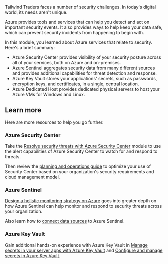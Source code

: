 Tailwind Traders faces a number of security challenges. In today's digital world, its needs aren't unique.

Azure provides tools and services that can help you detect and act on important security events. It also provides ways to help keep your data safe, which can prevent security incidents from happening to begin with.

In this module, you learned about Azure services that relate to security. Here's a brief summary:

* Azure Security Center provides visibility of your security posture across all of your services, both on Azure and on-premises.
* Azure Sentinel aggregates security data from many different sources and provides additional capabilities for threat detection and response.
* Azure Key Vault stores your applications' secrets, such as passwords, encryption keys, and certificates, in a single, central location.
* Azure Dedicated Host provides dedicated physical servers to host your Azure VMs for Windows and Linux.

## Learn more

Here are more resources to help you go further.

### Azure Security Center

Take the [Resolve security threats with Azure Security Center](https://docs.microsoft.com/learn/modules/resolve-threats-with-azure-security-center/?azure-portal=true) module to use the alert capabilities of Azure Security Center to watch for and respond to threats.

Then review the [planning and operations guide](https://docs.microsoft.com/azure/security-center/security-center-planning-and-operations-guide?azure-portal=true) to optimize your use of Security Center based on your organization's security requirements and cloud management model.

### Azure Sentinel

[Design a holistic monitoring strategy on Azure](https://docs.microsoft.com/learn/modules/design-monitoring-strategy-on-azure/?azure-portal=true) goes into greater depth on how Azure Sentinel can help monitor and respond to security threats across your organization.

Also learn how to [connect data sources](https://docs.microsoft.com/azure/sentinel/connect-data-sources?azure-portal=true) to Azure Sentinel.

### Azure Key Vault

Gain additional hands-on experience with Azure Key Vault in [Manage secrets in your server apps with Azure Key Vault](https://docs.microsoft.com/learn/modules/manage-secrets-with-azure-key-vault/?azure-portal=true) and [Configure and manage secrets in Azure Key Vault](https://docs.microsoft.com/learn/modules/configure-and-manage-azure-key-vault?azure-portal=true).
